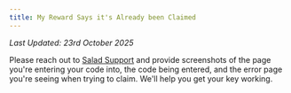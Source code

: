 ```yaml
---
title: My Reward Says it's Already been Claimed
---
```


_Last Updated: 23rd October 2025_

Please reach out to [Salad Support](/docs/guides/your-pc/216-how-to-create-a-support-ticket) and provide screenshots of
the page you're entering your code into, the code being entered, and the error page you're seeing when trying to claim.
We'll help you get your key working.
